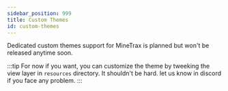 ```yaml
---
sidebar_position: 999
title: Custom Themes
id: custom-themes
---
```


Dedicated custom themes support for MineTrax is planned but won't be released anytime soon.

:::tip
For now if you want, you can customize the theme by tweeking the view layer in `resources` directory. It shouldn't be hard. let us know in discord if you face any problem.
:::